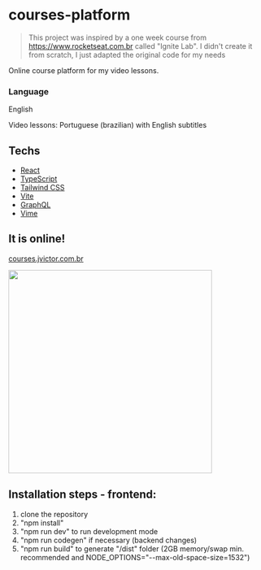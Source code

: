 # courses-platform

>This project was inspired by a one week course from https://www.rocketseat.com.br called "Ignite Lab". I didn't create it from scratch, I just adapted the original code for my needs

Online course platform for my video lessons.

### Language

English

Video lessons: Portuguese (brazilian) with English subtitles

## Techs

- [React](https://reactjs.org/)
- [TypeScript](https://www.typescriptlang.org/)
- [Tailwind CSS](https://tailwindcss.com/)
- [Vite](https://vitejs.dev/)
- [GraphQL](https://graphql.org)
- [Vime](https://vimejs.com/)

## It is online!

[courses.jvictor.com.br](https://courses.jvictor.com.br/)

 <img src="https://user-images.githubusercontent.com/28718999/196576858-10459d74-f3d2-4052-b2b7-d503dfbce408.png" width="400" />

## Installation steps - frontend:

1. clone the repository
2. "npm install"
3. "npm run dev" to run development mode
4. "npm run codegen" if necessary (backend changes)
5. "npm run build" to generate "/dist" folder (2GB memory/swap min. recommended and NODE_OPTIONS="--max-old-space-size=1532")
